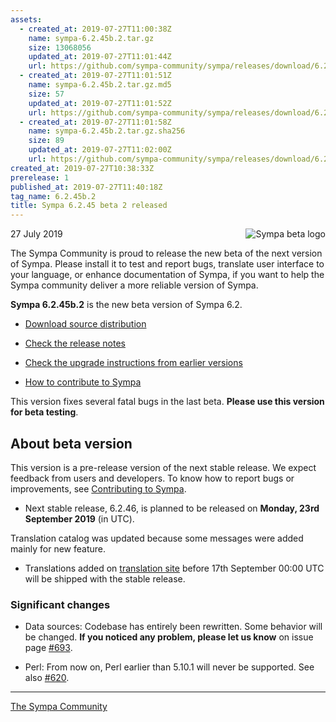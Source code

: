 ```yaml
---
assets:
  - created_at: 2019-07-27T11:00:38Z
    name: sympa-6.2.45b.2.tar.gz
    size: 13068056
    updated_at: 2019-07-27T11:01:44Z
    url: https://github.com/sympa-community/sympa/releases/download/6.2.45b.2/sympa-6.2.45b.2.tar.gz
  - created_at: 2019-07-27T11:01:51Z
    name: sympa-6.2.45b.2.tar.gz.md5
    size: 57
    updated_at: 2019-07-27T11:01:52Z
    url: https://github.com/sympa-community/sympa/releases/download/6.2.45b.2/sympa-6.2.45b.2.tar.gz.md5
  - created_at: 2019-07-27T11:01:58Z
    name: sympa-6.2.45b.2.tar.gz.sha256
    size: 89
    updated_at: 2019-07-27T11:02:00Z
    url: https://github.com/sympa-community/sympa/releases/download/6.2.45b.2/sympa-6.2.45b.2.tar.gz.sha256
created_at: 2019-07-27T10:38:33Z
prerelease: 1
published_at: 2019-07-27T11:40:18Z
tag_name: 6.2.45b.2
title: Sympa 6.2.45 beta 2 released
---
```


<img align="right" src="https://assets.sympa.community/logos/sympa_beta.png" title="Sympa beta logo"/> 27 July 2019

The Sympa Community is proud to release the new beta of the next version of Sympa. Please install it to test and report bugs, translate user interface to your language, or enhance documentation of Sympa, if you want to help the Sympa community deliver a more reliable version of Sympa.

**Sympa 6.2.45b.2** is the new beta version of Sympa 6.2.

  - [Download source distribution](https://github.com/sympa-community/sympa/releases/download/6.2.45b.2/sympa-6.2.45b.2.tar.gz)

  - [Check the release notes](https://github.com/sympa-community/sympa/blob/6.2.45b.2/NEWS.md)

  - [Check the upgrade instructions from earlier versions](https://sympa-community.github.io/manual/upgrade/notes.html)

  - [How to contribute to Sympa](https://github.com/sympa-community/sympa/blob/6.2.45b.2/CONTRIBUTING.md)

This version fixes several fatal bugs in the last beta.  **Please use this version for beta testing**.

About beta version
---------------------  

This version is a pre-release version of the next stable release.  We expect feedback from users and developers.  To know how to report bugs or improvements, see [Contributing to Sympa](https://github.com/sympa-community/sympa/blob/6.2.45b.2/CONTRIBUTING.md).

  - Next stable release, 6.2.46, is planned to be released on **Monday, 23rd September 2019** (in UTC).

Translation catalog was updated because some messages were added mainly for new feature.

  - Translations added on [translation site](https://translate.sympa.org/) before 17th September 00:00 UTC will be shipped with the stable release.

### Significant changes

  * Data sources: Codebase has entirely been rewritten. Some behavior will be changed.  **If you noticed any problem, please let us know** on issue page [\#693](https://github.com/sympa-community/sympa/issues/693).

  * Perl: From now on, Perl earlier than 5.10.1 will never be supported.  See also [\#620](https://github.com/sympa-community/sympa/issues/620).

----
[The Sympa Community](https://github.com/sympa-community)
